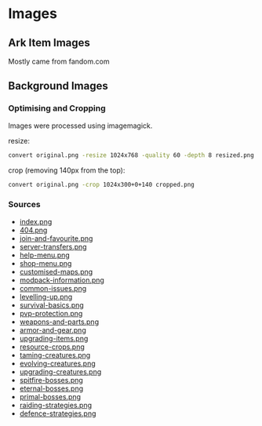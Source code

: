 # Images

## Ark Item Images

Mostly came from fandom.com

## Background Images 

### Optimising and Cropping

Images were processed using imagemagick.

resize:

```sh
convert original.png -resize 1024x768 -quality 60 -depth 8 resized.png
```

crop (removing 140px from the top):

```sh
convert original.png -crop 1024x300+0+140 cropped.png
```

### Sources

- [index.png](https://steamuserimages-a.akamaihd.net/ugc/1653349811966104941/8621516B9F81A4A21A4D26B241C7245F351929B9/?imw=5000&imh=5000&ima=fit&impolicy=Letterbox&imcolor=%23000000&letterbox=false)
- [404.png](https://wallpapercosmos.com/w/middle-retina/b/0/5/1292438-2560x1080-desktop-dual-screen-ark-survival-evolved-background.jpg)
- [join-and-favourite.png](https://ark.wiki.gg/images/thumb/e/ec/Vardiland_Village.jpg/1120px-Vardiland_Village.jpg)
- [server-transfers.png](https://wallpapercosmos.com/w/middle-retina/4/2/e/1292443-3840x2160-desktop-4k-ark-survival-evolved-background.jpg)
- [help-menu.png](https://images.nintendolife.com/screenshots/94013/large.jpg)
- [shop-menu.png](https://www.brashgames.co.uk/wp-content/uploads/2016/12/ARK-Survival-Evolved-Review-Screenshot-1.jpg)
- [customised-maps.png](https://wallpapercosmos.com/w/middle-retina/2/1/3/1292365-1920x1080-desktop-full-hd-ark-survival-evolved-background-image.jpg)
- [modpack-information.png](https://store-images.s-microsoft.com/image/apps.9728.14333903385509781.76687c22-90de-4832-b9d2-9ac4294a9547.61240349-ee68-4a06-9a73-44d529992014?mode=scale&q=90&h=1080&w=1920&background=%230078D7)
- [common-issues.png](https://wallpapercosmos.com/w/middle-retina/2/d/e/1292310-3840x2160-desktop-4k-ark-survival-evolved-background-image.jpg)
- [levelling-up.png](https://wallpapercosmos.com/w/middle-retina/5/f/0/1292452-3840x2160-desktop-4k-ark-survival-evolved-background-image.jpg)
- [survival-basics.png](https://wallpapercosmos.com/w/middle-retina/9/3/6/1292313-1920x1080-desktop-full-hd-ark-survival-evolved-background.jpg)
- [pvp-protection.png](https://wallpapercosmos.com/w/middle-retina/0/7/a/1292309-3840x2160-desktop-4k-ark-survival-evolved-background-photo.jpg)
- [weapons-and-parts.png](https://w.wallhaven.cc/full/y8/wallhaven-y85q87.png)
- [armor-and-gear.png](https://wallpapercosmos.com/w/middle-retina/9/7/0/1292572-3840x2160-desktop-4k-ark-survival-evolved-background-photo.jpg)
- [upgrading-items.png](https://wallpapercosmos.com/w/middle-retina/8/5/9/1292350-1920x1080-desktop-full-hd-ark-survival-evolved-wallpaper-photo.jpg)
- [resource-crops.png](https://wallpapercosmos.com/w/middle-retina/d/3/7/1292345-1920x1080-desktop-full-hd-ark-survival-evolved-background-photo.jpg)
- [taming-creatures.png](https://wallpapercosmos.com/w/middle-retina/4/c/0/1292402-2079x1171-desktop-hd-ark-survival-evolved-background-photo.jpg)
- [evolving-creatures.png](https://wallpapercosmos.com/w/middle-retina/0/1/2/1292347-1920x1080-desktop-full-hd-ark-survival-evolved-background-photo.jpg)
- [upgrading-creatures.png](https://wallpapercosmos.com/w/middle-retina/1/c/9/1292569-3840x2160-desktop-4k-ark-survival-evolved-background.jpg)
- [spitfire-bosses.png](https://wallpapercosmos.com/w/middle-retina/c/9/3/1292353-1920x1080-desktop-1080p-ark-survival-evolved-background-image.jpg)
- [eternal-bosses.png](https://wallpapercosmos.com/w/middle-retina/1/1/3/1292474-1920x1080-desktop-1080p-ark-survival-evolved-background.jpg)
- [primal-bosses.png](https://wallpapercosmos.com/w/middle-retina/9/2/9/1292358-1920x1080-desktop-full-hd-ark-survival-evolved-background-image.jpg)
- [raiding-strategies.png](https://wallpapercosmos.com/w/middle-retina/c/7/e/1292392-2560x1440-desktop-hd-ark-survival-evolved-background-photo.jpg)
- [defence-strategies.png](https://wallpapercosmos.com/w/middle-retina/f/6/3/1292555-2048x1152-desktop-hd-ark-survival-evolved-wallpaper-photo.jpg)
